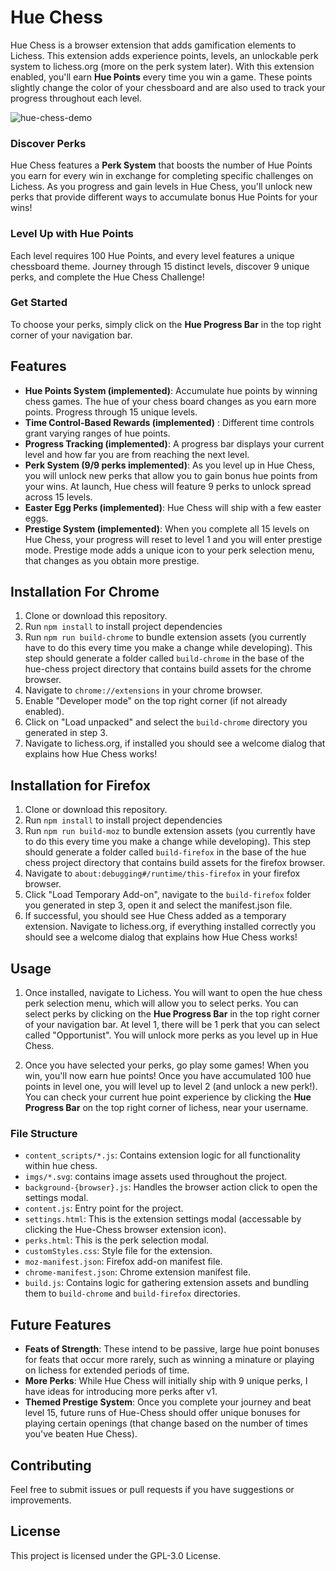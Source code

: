 # Hue Chess

Hue Chess is a browser extension that adds gamification elements to Lichess. This extension adds experience points, levels, an unlockable perk system to lichess.org (more on the perk system later). With this extension enabled, you'll earn **Hue Points** every time you win a game. These points slightly change the color of your chessboard and are also used to track your progress throughout each level.

![hue-chess-demo](https://github.com/user-attachments/assets/26f7d783-bc36-414b-bb34-0448abc795be)


### Discover Perks
Hue Chess features a **Perk System** that boosts the number of Hue Points you earn for every win in exchange for completing specific challenges on Lichess. As you progress and gain levels in Hue Chess, you'll unlock new perks that provide different ways to accumulate bonus Hue Points for your wins!

### Level Up with Hue Points
Each level requires 100 Hue Points, and every level features a unique chessboard theme. Journey through 15 distinct levels, discover 9 unique perks, and complete the Hue Chess Challenge!

### Get Started
To choose your perks, simply click on the **Hue Progress Bar** in the top right corner of your navigation bar.

## Features

- **Hue Points System (implemented)**: Accumulate hue points by winning chess games. The hue of your chess board changes as you earn more points. Progress through 15 unique levels. 
- **Time Control-Based Rewards (implemented)** : Different time controls grant varying ranges of hue points. 
- **Progress Tracking (implemented)**: A progress bar displays your current level and how far you are from reaching the next level.
- **Perk System (9/9 perks implemented)**: As you level up in Hue Chess, you will unlock new perks that allow you to gain bonus hue points from your wins. At launch, Hue chess will feature 9 perks to unlock spread across 15 levels. 
- **Easter Egg Perks (implemented)**: Hue Chess will ship with a few easter eggs. 
- **Prestige System (implemented)**: When you complete all 15 levels on Hue Chess, your progress will reset to level 1 and you will enter prestige mode. Prestige mode adds a unique icon to your perk selection menu, that changes as you obtain more prestige.

## Installation For Chrome

1. Clone or download this repository.
2. Run `npm install` to install project dependencies
3. Run `npm run build-chrome` to bundle extension assets (you currently have to do this every time you make a change while developing). This step should generate a folder called `build-chrome` in the base of the hue-chess project directory that contains build assets for the chrome browser. 
4. Navigate to `chrome://extensions` in your chrome browser.
5. Enable "Developer mode" on the top right corner (if not already enabled).
6. Click on "Load unpacked" and select the `build-chrome` directory you generated in step 3. 
7. Navigate to lichess.org, if installed you should see a welcome dialog that explains how Hue Chess works!

## Installation for Firefox

1. Clone or download this repository.
2. Run `npm install` to install project dependencies
3. Run `npm run build-moz` to bundle extension assets (you currently have to do this every time you make a change while developing). This step should generate a folder called `build-firefox` in the base of the hue chess project directory that contains build assets for the firefox browser.
4. Navigate to `about:debugging#/runtime/this-firefox` in your firefox browser.
5. Click "Load Temporary Add-on", navigate to the `build-firefox` folder you generated in step 3, open it and select the manifest.json file. 
6. If successful, you should see Hue Chess added as a temporary extension. Navigate to lichess.org, if everything installed correctly you should see a welcome dialog that explains how Hue Chess works! 

## Usage

1. Once installed, navigate to Lichess. You will want to open the hue chess perk selection menu, which will allow you to select perks. You can select perks by clicking on the **Hue Progress Bar** in the top right corner of your navigation bar. At level 1, there will be 1 perk that you can select called "Opportunist". You will unlock more perks as you level up in Hue Chess. 

2. Once you have selected your perks, go play some games! When you win, you'll now earn hue points! Once you have accumulated 100 hue points in level one, you will level up to level 2 (and unlock a new perk!). You can check your current hue point experience by clicking the **Hue Progress Bar** on the top right corner of lichess, near your username. 

### File Structure

- `content_scripts/*.js`: Contains extension logic for all functionality within hue chess.
- `imgs/*.svg`: contains image assets used throughout the project. 
- `background-{browser}.js`: Handles the browser action click to open the settings modal.
- `content.js`: Entry point for the project. 
- `settings.html`: This is the extension settings modal (accessable by clicking the Hue-Chess browser extension icon).
- `perks.html`: This is the perk selection modal. 
- `customStyles.css`: Style file for the extension.
- `moz-manifest.json`: Firefox add-on manifest file.
- `chrome-manifest.json`: Chrome extension manifest file.
- `build.js`: Contains logic for gathering extension assets and bundling them to `build-chrome` and `build-firefox` directories. 

## Future Features

- **Feats of Strength**: These intend to be passive, large hue point bonuses for feats that occur more rarely, such as winning a minature or playing on lichess for extended periods of time.
- **More Perks**: While Hue Chess will initially ship with 9 unique perks, I have ideas for introducing more perks after v1.  
- **Themed Prestige System**: Once you complete your journey and beat level 15, future runs of Hue-Chess should offer unique bonuses for playing certain openings (that change based on the number of times you've beaten Hue Chess).

## Contributing

Feel free to submit issues or pull requests if you have suggestions or improvements.

## License

This project is licensed under the GPL-3.0 License.

